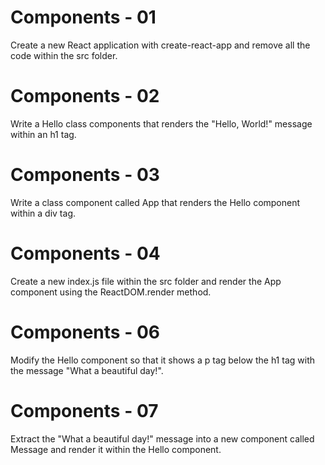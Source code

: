 # Components - 01

Create a new React application with create-react-app and remove all the code within the src folder.

# Components - 02

Write a Hello class components that renders the "Hello, World!" message within an h1 tag.

# Components - 03

Write a class component called App that renders the Hello component within a div tag.

# Components - 04

Create a new index.js file within the src folder and render the App component using the ReactDOM.render method.

# Components - 06

Modify the Hello component so that it shows a p tag below the h1 tag with the message "What a beautiful day!".

# Components - 07

Extract the "What a beautiful day!" message into a new component called Message and render it within the Hello component.
